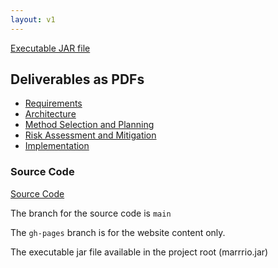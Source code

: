 ```yaml
---
layout: v1
---
```


[Executable JAR file](jars/marrrio.jar)

## Deliverables as PDFs

- [Requirements](/pdfs/Req1.pdf)
- [Architecture](/pdfs/Arch1.pdf)
- [Method Selection and Planning](/pdfs/Plan1.pdf)
- [Risk Assessment and Mitigation](/pdfs/Risk1.pdf)
- [Implementation](/pdfs/Impl1.pdf)

### Source Code

[Source Code](https://github.com/AnnabethS/ENG1-Project)

The branch for the source code is `main`

The `gh-pages` branch is for the website content only.

The executable jar file available in the project root (marrrio.jar)
